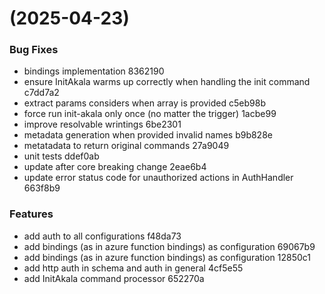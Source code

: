 #  (2025-04-23)


### Bug Fixes

* bindings implementation 8362190
* ensure InitAkala warms up correctly when handling the init command c7dd7a2
* extract params considers when array is provided c5eb98b
* force run init-akala only once (no matter the trigger) 1acbe99
* improve resolvable wrintings 6be2301
* metadata generation when provided invalid names b9b828e
* metatadata to return original commands 27a9049
* unit tests ddef0ab
* update after core breaking change 2eae6b4
* update error status code for unauthorized actions in AuthHandler 663f8b9


### Features

* add auth to all configurations f48da73
* add bindings (as in azure function bindings) as configuration 69067b9
* add bindings (as in azure function bindings) as configuration 12850c1
* add http auth in schema and auth in general 4cf5e55
* add InitAkala command processor 652270a



